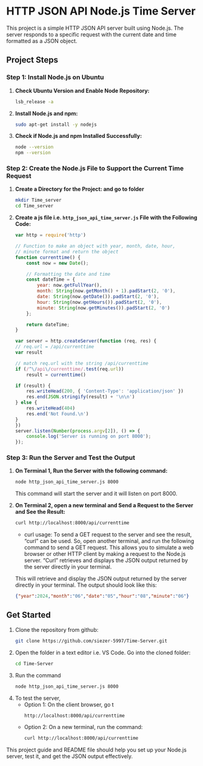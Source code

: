 # HTTP JSON API Node.js Time Server

This project is a simple HTTP JSON API server built using Node.js. The server responds to a specific request with the current date and time formatted as a JSON object.

## Project Steps

### Step 1: Install Node.js on Ubuntu

1. **Check Ubuntu Version and Enable Node Repository:**
    ```sh
    lsb_release -a
    ```

2. **Install Node.js and npm:**
    ```sh
    sudo apt-get install -y nodejs
    ```

3. **Check if Node.js and npm Installed Successfully:**
    ```sh
    node --version
    npm --version
    ```

### Step 2: Create the Node.js File to Support the Current Time Request

1. **Create a Directory for the Project: and go to folder**
    ```sh
    mkdir Time_server
    cd Time_server
    ```

2. **Create a js file i.e. `http_json_api_time_server.js` File with the Following Code:**
    ```javascript
    var http = require('http')

    // Function to make an object with year, month, date, hour,
    // minute format and return the object
    function currenttime() {
        const now = new Date();

        // Formatting the date and time
        const dateTime = {
            year: now.getFullYear(),
            month: String(now.getMonth() + 1).padStart(2, '0'),
            date: String(now.getDate()).padStart(2, '0'),
            hour: String(now.getHours()).padStart(2, '0'),
            minute: String(now.getMinutes()).padStart(2, '0')
        };

        return dateTime;
    }

    var server = http.createServer(function (req, res) {
    // req.url = /api/currenttime
    var result

    // match req.url with the string /api/currenttime
    if (/^\/api\/currenttime/.test(req.url))
        result = currenttime()

    if (result) {
        res.writeHead(200, { 'Content-Type': 'application/json' })
        res.end(JSON.stringify(result) + '\n\n')
    } else {
        res.writeHead(404)
        res.end('Not Found.\n')
    }
    })
    server.listen(Number(process.argv[2]), () => {
        console.log('Server is running on port 8000');
    });
    ```

### Step 3: Run the Server and Test the Output

1. **On Terminal 1, Run the Server with the following command:**
    ```sh
    node http_json_api_time_server.js 8000
    ```

    This command will start the server and it will listen on port 8000.

2. **On Terminal 2, open a new terminal and Send a Request to the Server and See the Result:**
    ```sh
    curl http://localhost:8000/api/currenttime
    ```
    - curl usage:
    To send a GET request to the server and see the result, “curl” can be used. So, open another terminal, and run the following command to send a GET request. This allows you to simulate a web browser or other HTTP client by making a request to the Node.js server. “Curl” retrieves and displays the JSON output returned by the server directly in your terminal.

    This will retrieve and display the JSON output returned by the server directly in your terminal. The output should look like this:
    ```json
    {"year":2024,"month":"06","date":"05","hour":"08","minute":"06"}
    ```

## Get Started
1. Clone the repository from github:
    ```sh
    git clone https://github.com/siezer-5997/Time-Server.git
    ```
2. Open the folder in a text editor i.e. VS Code. Go into the cloned folder:
    ```sh
    cd Time-Server
    ```
3. Run the command
    ```sh
    node http_json_api_time_server.js 8000
    ```
4. To test the server, 
    - Option 1: On the client browser, go t
        ```sh
        http://localhost:8000/api/currenttime 
        ```
    - Option 2: On a new terminal, run the command:
        ```sh
        curl http://localhost:8000/api/currenttime
        ```

This project guide and README file should help you set up your Node.js server, test it, and get the JSON output effectively.
